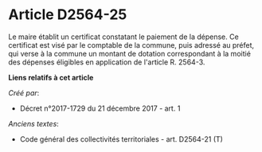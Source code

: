 # Article D2564-25

Le maire établit un certificat constatant le paiement de la dépense. Ce certificat est visé par le comptable de la commune,
puis adressé au préfet, qui verse à la commune un montant de dotation correspondant à la moitié des dépenses éligibles en
application de l'article R. 2564-3.

**Liens relatifs à cet article**

_Créé par_:

  - Décret n°2017-1729 du 21 décembre 2017 - art. 1

_Anciens textes_:

  - Code général des collectivités territoriales - art. D2564-21 (T)
